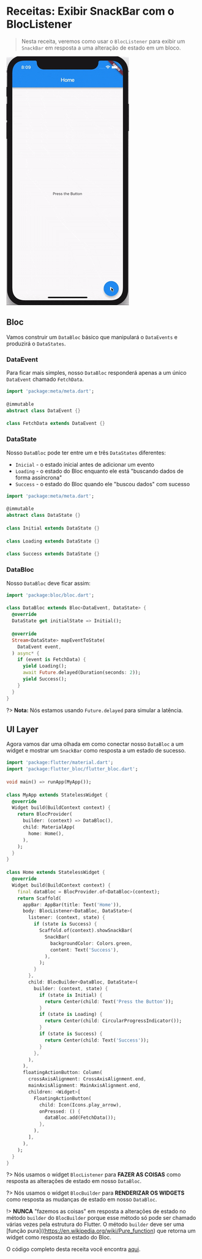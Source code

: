 # Receitas: Exibir SnackBar com o BlocListener

> Nesta receita, veremos como usar o `BlocListener` para exibir um `SnackBar` em resposta a uma alteração de estado em um bloco.

![demo](./assets/gifs/recipes_flutter_snack_bar.gif)

## Bloc

Vamos construir um `DataBloc` básico que manipulará o `DataEvents` e produzirá o `DataStates`.

### DataEvent

Para ficar mais simples, nosso `DataBloc` responderá apenas a um único `DataEvent` chamado `FetchData`.

```dart
import 'package:meta/meta.dart';

@immutable
abstract class DataEvent {}

class FetchData extends DataEvent {}
```

### DataState

Nosso `DataBloc` pode ter entre um e três `DataStates` diferentes:

- `Inicial` - o estado inicial antes de adicionar um evento
- `Loading` - o estado do Bloc enquanto ele está "buscando dados de forma assíncrona"
- `Success` - o estado do Bloc quando ele "buscou dados" com sucesso

```dart
import 'package:meta/meta.dart';

@immutable
abstract class DataState {}

class Initial extends DataState {}

class Loading extends DataState {}

class Success extends DataState {}
```

### DataBloc

Nosso `DataBloc` deve ficar assim:

```dart
import 'package:bloc/bloc.dart';

class DataBloc extends Bloc<DataEvent, DataState> {
  @override
  DataState get initialState => Initial();

  @override
  Stream<DataState> mapEventToState(
    DataEvent event,
  ) async* {
    if (event is FetchData) {
      yield Loading();
      await Future.delayed(Duration(seconds: 2));
      yield Success();
    }
  }
}
```

?> **Nota:** Nós estamos usando `Future.delayed` para simular a latência.

## UI Layer

Agora vamos dar uma olhada em como conectar nosso `DataBloc` a um widget e mostrar um `SnackBar` como resposta a um estado de sucesso.

```dart
import 'package:flutter/material.dart';
import 'package:flutter_bloc/flutter_bloc.dart';

void main() => runApp(MyApp());

class MyApp extends StatelessWidget {
  @override
  Widget build(BuildContext context) {
    return BlocProvider(
      builder: (context) => DataBloc(),
      child: MaterialApp(
        home: Home(),
      ),
    );
  }
}

class Home extends StatelessWidget {
  @override
  Widget build(BuildContext context) {
    final dataBloc = BlocProvider.of<DataBloc>(context);
    return Scaffold(
      appBar: AppBar(title: Text('Home')),
      body: BlocListener<DataBloc, DataState>(
        listener: (context, state) {
          if (state is Success) {
            Scaffold.of(context).showSnackBar(
              SnackBar(
                backgroundColor: Colors.green,
                content: Text('Success'),
              ),
            );
          }
        },
        child: BlocBuilder<DataBloc, DataState>(
          builder: (context, state) {
            if (state is Initial) {
              return Center(child: Text('Press the Button'));
            }
            if (state is Loading) {
              return Center(child: CircularProgressIndicator());
            }
            if (state is Success) {
              return Center(child: Text('Success'));
            }
          },
        ),
      ),
      floatingActionButton: Column(
        crossAxisAlignment: CrossAxisAlignment.end,
        mainAxisAlignment: MainAxisAlignment.end,
        children: <Widget>[
          FloatingActionButton(
            child: Icon(Icons.play_arrow),
            onPressed: () {
              dataBloc.add(FetchData());
            },
          ),
        ],
      ),
    );
  }
}
```

?> Nós usamos o widget `BlocListener` para **FAZER AS COISAS** como resposta as alterações de estado em nosso `DataBloc`.

?> Nós usamos o widget `BlocBuilder` para **RENDERIZAR OS WIDGETS** como resposta as mudanças de estado em nosso `DataBloc`.

!> **NUNCA** "fazemos as coisas" em resposta a alterações de estado no método `builder` do `BlocBuilder` porque esse método só pode ser chamado várias vezes pela estrutura do Flutter. O método `builder` deve ser uma [função pura]((https://en.wikipedia.org/wiki/Pure_function) que retorna um widget como resposta ao estado do Bloc.

O código completo desta receita você encontra [aqui](https://gist.github.com/felangel/1e5b2c25b263ad1aa7bbed75d8c76c44).
